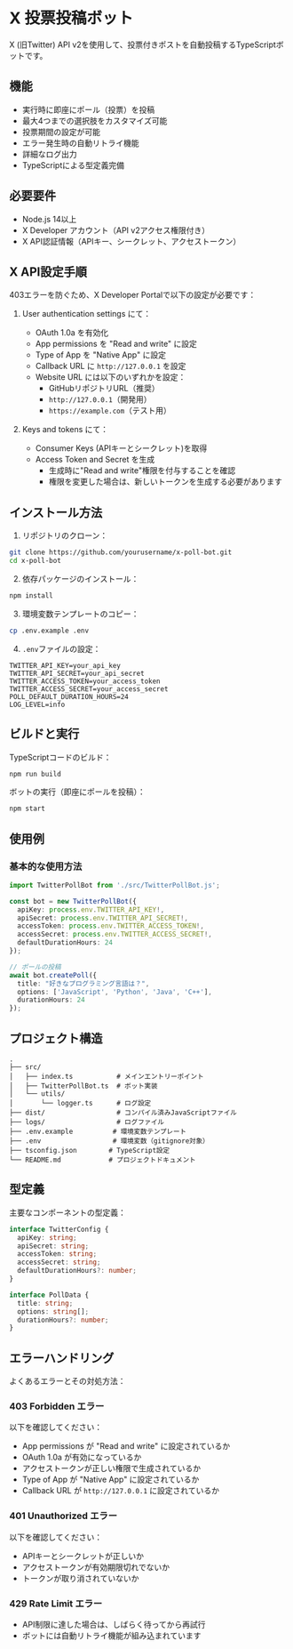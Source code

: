 # X 投票投稿ボット

X (旧Twitter) API v2を使用して、投票付きポストを自動投稿するTypeScriptボットです。

## 機能

- 実行時に即座にポール（投票）を投稿
- 最大4つまでの選択肢をカスタマイズ可能
- 投票期間の設定が可能
- エラー発生時の自動リトライ機能
- 詳細なログ出力
- TypeScriptによる型定義完備

## 必要要件

- Node.js 14以上
- X Developer アカウント（API v2アクセス権限付き）
- X API認証情報（APIキー、シークレット、アクセストークン）

## X API設定手順

403エラーを防ぐため、X Developer Portalで以下の設定が必要です：

1. User authentication settings にて：
   - OAuth 1.0a を有効化
   - App permissions を "Read and write" に設定
   - Type of App を "Native App" に設定
   - Callback URL に `http://127.0.0.1` を設定
   - Website URL には以下のいずれかを設定：
     * GitHubリポジトリURL（推奨）
     * `http://127.0.0.1`（開発用）
     * `https://example.com`（テスト用）

2. Keys and tokens にて：
   - Consumer Keys (APIキーとシークレット)を取得
   - Access Token and Secret を生成
     * 生成時に"Read and write"権限を付与することを確認
     * 権限を変更した場合は、新しいトークンを生成する必要があります

## インストール方法

1. リポジトリのクローン：
```bash
git clone https://github.com/yourusername/x-poll-bot.git
cd x-poll-bot
```

2. 依存パッケージのインストール：
```bash
npm install
```

3. 環境変数テンプレートのコピー：
```bash
cp .env.example .env
```

4. `.env`ファイルの設定：
```env
TWITTER_API_KEY=your_api_key
TWITTER_API_SECRET=your_api_secret
TWITTER_ACCESS_TOKEN=your_access_token
TWITTER_ACCESS_SECRET=your_access_secret
POLL_DEFAULT_DURATION_HOURS=24
LOG_LEVEL=info
```

## ビルドと実行

TypeScriptコードのビルド：
```bash
npm run build
```

ボットの実行（即座にポールを投稿）：
```bash
npm start
```

## 使用例

### 基本的な使用方法

```typescript
import TwitterPollBot from './src/TwitterPollBot.js';

const bot = new TwitterPollBot({
  apiKey: process.env.TWITTER_API_KEY!,
  apiSecret: process.env.TWITTER_API_SECRET!,
  accessToken: process.env.TWITTER_ACCESS_TOKEN!,
  accessSecret: process.env.TWITTER_ACCESS_SECRET!,
  defaultDurationHours: 24
});

// ポールの投稿
await bot.createPoll({
  title: "好きなプログラミング言語は？",
  options: ['JavaScript', 'Python', 'Java', 'C++'],
  durationHours: 24
});
```

## プロジェクト構造

```
.
├── src/
│   ├── index.ts           # メインエントリーポイント
│   ├── TwitterPollBot.ts  # ボット実装
│   └── utils/
│       └── logger.ts      # ログ設定
├── dist/                  # コンパイル済みJavaScriptファイル
├── logs/                  # ログファイル
├── .env.example          # 環境変数テンプレート
├── .env                  # 環境変数（gitignore対象）
├── tsconfig.json        # TypeScript設定
└── README.md            # プロジェクトドキュメント
```

## 型定義

主要なコンポーネントの型定義：

```typescript
interface TwitterConfig {
  apiKey: string;
  apiSecret: string;
  accessToken: string;
  accessSecret: string;
  defaultDurationHours?: number;
}

interface PollData {
  title: string;
  options: string[];
  durationHours?: number;
}
```

## エラーハンドリング

よくあるエラーとその対処方法：

### 403 Forbidden エラー
以下を確認してください：
- App permissions が "Read and write" に設定されているか
- OAuth 1.0a が有効になっているか
- アクセストークンが正しい権限で生成されているか
- Type of App が "Native App" に設定されているか
- Callback URL が `http://127.0.0.1` に設定されているか

### 401 Unauthorized エラー
以下を確認してください：
- APIキーとシークレットが正しいか
- アクセストークンが有効期限切れでないか
- トークンが取り消されていないか

### 429 Rate Limit エラー
- API制限に達した場合は、しばらく待ってから再試行
- ボットには自動リトライ機能が組み込まれています
